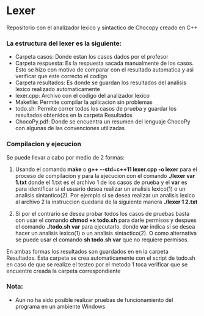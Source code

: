 # Lexer

Repositorio con el analizador lexico y sintactico de Chocopy creado en C++

### La estructura del lexer es la siguiente:
- Carpeta casos: Donde estan los casos dados por el profesor 
- Carpeta  respuesta: Es la respuesta sacada manualmente de los casos. Esto se hizo con motivo de comparar con el resultado automatica y asi verificar que este correcto el codigo
- Carpeta resultados: Es donde se guardan los resultados del analisis lexico realizado automaticamente
- lexer.cpp: Archivo con el codigo del analizador lexico
- Makefile: Permite compilar la aplicacion sin problemas
- todo.sh: Permite correr todos los casos de prueba y guardar los resultados obtenidos en la carpeta Resultados
- ChocoPy.pdf: Donde se encuentra un resumen del lenguaje ChocoPy con algunas de las convenciones utilizadas

### Compilacion y ejecucion
Se puede llevar a cabo por medio de 2 formas:
1. Usando el comando **make** o **g++ --std=c++11 lexer.cpp -o lexer** para el proceso de compilacion y para la ejecucion con el comando **./lexer var 1.txt** donde el 1.txt es el archivo 1 de los casos de prueba y el **var** es para identificar si el usuario desea realizar un analisis lexico(1) o un analisis sintantico(2). Por ejemplo si se desea realizar un analisis lexico al archivo 2 la instruccion quedaria de la siguiente manera **./lexer 1 2.txt**

2. Si por el contrario se desea probar todos los casos de pruebas basta con usar el comando **chmod +x todo.sh** para darle permisos y despues el comando **./todo.sh var**  para ejecutarlo, donde **var** indica si se desea hacer un analisis lexico(1) o un analisis sintactico(2). O como alternativa se puede usar el comando **sh todo.sh var** que no requiere permisos.

En ambas formas los resultados son guardados en en la carpeta Resultados. Esta carpeta se crea automaticamente con el script de todo.sh en caso de que se realize el testeo por el metodo 1 toca verificar que se encuentre creada la carpeta correspondiente

### Nota:
- Aun no ha sido posible realizar pruebas de funcionamiento del programa en un ambiente Windows
